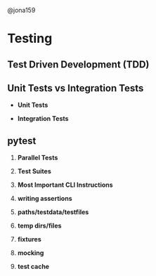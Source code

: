 @jona159
# Testing
## Test Driven Development (TDD) 

## Unit Tests vs Integration Tests
 * __Unit Tests__
 
 * __Integration Tests__
## pytest
 1. **Parallel Tests**

 1. **Test Suites**

 1. **Most Important CLI Instructions**

 1. **writing assertions**

 1. **paths/testdata/testfiles**

 1. **temp dirs/files**

 1. **fixtures**
 
 1. **mocking**

 1. **test cache**
